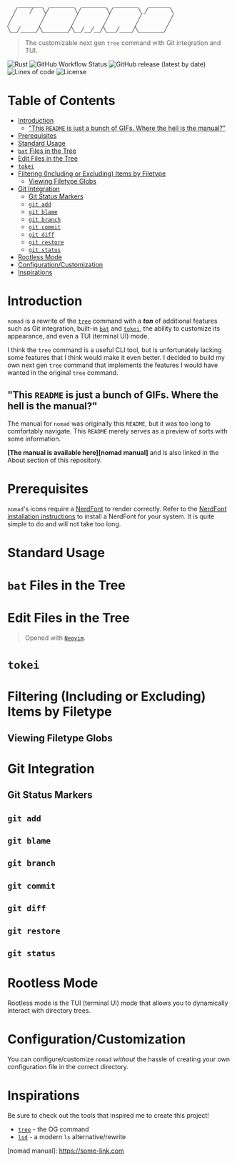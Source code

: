        ________  ________  ________  ________   _______ 
      ╱    ╱   ╲╱        ╲╱        ╲╱        ╲_╱       ╲
     ╱         ╱         ╱         ╱         ╱         ╱
    ╱         ╱         ╱         ╱         ╱         ╱ 
    ╲__╱_____╱╲________╱╲__╱__╱__╱╲___╱____╱╲________╱  

> The customizable next gen `tree` command with Git integration and TUI.

![Rust](https://img.shields.io/badge/Rust-black?style=flat-square&logo=rust)
![GitHub Workflow Status](https://img.shields.io/github/workflow/status/JosephLai241/nomad/Rust?style=flat-square&logo=github)
![GitHub release (latest by date)](https://img.shields.io/github/v/release/JosephLai241/nomad?style=flat-square)
![Lines of code](https://img.shields.io/tokei/lines/github/JosephLai241/nomad?style=flat-square)
![License](https://img.shields.io/github/license/JosephLai241/nomad?style=flat-square)

# Table of Contents

* [Introduction](#introduction)
    + ["This `README` is just a bunch of GIFs. Where the hell is the manual?"](#this-readme-is-just-a-bunch-of-gifs-where-the-hell-is-the-manual)
* [Prerequisites](#prerequisites)
* [Standard Usage](#standard-usage)
* [`bat` Files in the Tree](#bat-files-in-the-tree)
* [Edit Files in the Tree](#edit-files-in-the-tree)
* [`tokei`](#tokei)
* [Filtering (Including or Excluding) Items by Filetype](#filtering-including-or-excluding-items-by-filetype)
    + [Viewing Filetype Globs](#viewing-filetype-globs)
* [Git Integration](#git-integration)
	+ [Git Status Markers](#git-status-markers)
    + [`git add`](#git-add)
    + [`git blame`](#git-blame)
    + [`git branch`](#git-branch)
    + [`git commit`](#git-commit)
    + [`git diff`](#git-diff)
    + [`git restore`](#git-restore)
    + [`git status`](#git-status)
* [Rootless Mode](#rootless-mode)
* [Configuration/Customization](#configurationcustomization)
* [Inspirations](#inspirations)

# Introduction

`nomad` is a rewrite of the [`tree`][tree] command with a ***ton*** of additional features such as Git integration, built-in [`bat`][bat] and [`tokei`][tokei], the ability to customize its appearance, and even a TUI (terminal UI) mode.

I think the `tree` command is a useful CLI tool, but is unfortunately lacking some features that I think would make it even better. I decided to build my own next gen `tree` command that implements the features I would have wanted in the original `tree` command.

## "This `README` is just a bunch of GIFs. Where the hell is the manual?"

The manual for `nomad` was originally this `README`, but it was too long to comfortably navigate. This `README` merely serves as a preview of sorts with some information.

**[The manual is available here][nomad manual]** and is also linked in the About section of this repository.

# Prerequisites

`nomad`'s icons require a [NerdFont][NerdFont] to render correctly. Refer to the [NerdFont installation instructions][NerdFont Installation] to install a NerdFont for your system. It is quite simple to do and will not take too long.

# Standard Usage

# `bat` Files in the Tree

# Edit Files in the Tree

> Opened with [`Neovim`][Neovim].

# `tokei`

<!-- PUT BOTH TREE VIEW AND STANDALONE SUBCOMMAND GIFS HERE -->

# Filtering (Including or Excluding) Items by Filetype

## Viewing Filetype Globs

# Git Integration

## Git Status Markers

## `git add`

## `git blame`

## `git branch`

## `git commit`

## `git diff`

## `git restore`

## `git status`

# Rootless Mode

Rootless mode is the TUI (terminal UI) mode that allows you to dynamically interact with directory trees.

# Configuration/Customization

You can configure/customize `nomad` *without* the hassle of creating your own configuration file in the correct directory.

# Inspirations

Be sure to check out the tools that inspired me to create this project!

* [`tree`][tree] - the OG command
* [`lsd`][lsd] - a modern `ls` alternative/rewrite


<!-- LINKS -->
[bat]: https://github.com/sharkdp/bat
[lsd]: https://github.com/Peltoche/lsd
[tokei]: https://github.com/XAMPPRocky/tokei
[tree]: https://linux.die.net/man/1/tree

[nomad manual]: https://some-link.com <!-- UPDATE THIS ONCE THE MANUAL'S DEPLOYED -->

[Neovim]: https://github.com/neovim/neovim
[NerdFont]: https://www.nerdfonts.com/
[NerdFont Installation]: https://github.com/ryanoasis/nerd-fonts#font-installation
